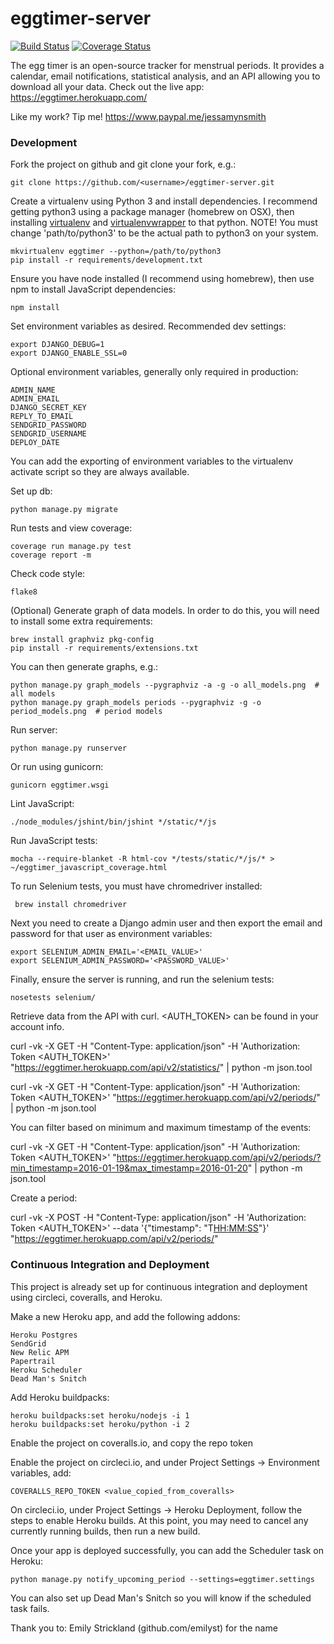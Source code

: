 # eggtimer-server

[![Build Status](https://circleci.com/gh/jessamynsmith/eggtimer-server.svg?style=shield)](https://circleci.com/gh/jessamynsmith/eggtimer-server)
[![Coverage Status](https://coveralls.io/repos/jessamynsmith/eggtimer-server/badge.svg?branch=master)](https://coveralls.io/r/jessamynsmith/eggtimer-server?branch=master)

The egg timer is an open-source tracker for menstrual periods. It provides a calendar, email notifications, statistical analysis, and an API allowing you to download all your data. Check out the live app:
https://eggtimer.herokuapp.com/


Like my work? Tip me! https://www.paypal.me/jessamynsmith


### Development

Fork the project on github and git clone your fork, e.g.:

    git clone https://github.com/<username>/eggtimer-server.git

Create a virtualenv using Python 3 and install dependencies. I recommend getting python3 using a package manager (homebrew on OSX), then installing [virtualenv](https://virtualenv.pypa.io/en/latest/installation.html) and [virtualenvwrapper](https://virtualenvwrapper.readthedocs.org/en/latest/install.html#basic-installation) to that python. NOTE! You must change 'path/to/python3'
to be the actual path to python3 on your system.

    mkvirtualenv eggtimer --python=/path/to/python3
    pip install -r requirements/development.txt

Ensure you have node installed (I recommend using homebrew), then use npm to install JavaScript dependencies:

    npm install

Set environment variables as desired. Recommended dev settings:

    export DJANGO_DEBUG=1
    export DJANGO_ENABLE_SSL=0

Optional environment variables, generally only required in production:

    ADMIN_NAME
    ADMIN_EMAIL
    DJANGO_SECRET_KEY
    REPLY_TO_EMAIL
    SENDGRID_PASSWORD
    SENDGRID_USERNAME
    DEPLOY_DATE
    
You can add the exporting of environment variables to the virtualenv activate script so they are always available.

Set up db:

    python manage.py migrate

Run tests and view coverage:

    coverage run manage.py test
    coverage report -m

Check code style:

    flake8

(Optional) Generate graph of data models. In order to do this, you will need to install some extra requirements:

    brew install graphviz pkg-config
    pip install -r requirements/extensions.txt
    
You can then generate graphs, e.g.:

    python manage.py graph_models --pygraphviz -a -g -o all_models.png  # all models
    python manage.py graph_models periods --pygraphviz -g -o period_models.png  # period models

Run server:

    python manage.py runserver
    
Or run using gunicorn:

    gunicorn eggtimer.wsgi

Lint JavaScript:

    ./node_modules/jshint/bin/jshint */static/*/js

Run JavaScript tests:

    mocha --require-blanket -R html-cov */tests/static/*/js/* > ~/eggtimer_javascript_coverage.html

To run Selenium tests, you must have chromedriver installed:

     brew install chromedriver

Next you need to create a Django admin user and then export the email and password for that user as environment variables:

    export SELENIUM_ADMIN_EMAIL='<EMAIL_VALUE>'
    export SELENIUM_ADMIN_PASSWORD='<PASSWORD_VALUE>'

Finally, ensure the server is running, and run the selenium tests:

    nosetests selenium/

Retrieve data from the API with curl. <AUTH_TOKEN> can be found in your account info.

curl -vk -X GET -H "Content-Type: application/json" -H 'Authorization: Token <AUTH_TOKEN>' "https://eggtimer.herokuapp.com/api/v2/statistics/" | python -m json.tool

curl -vk -X GET -H "Content-Type: application/json" -H 'Authorization: Token <AUTH_TOKEN>' "https://eggtimer.herokuapp.com/api/v2/periods/" | python -m json.tool

You can filter based on minimum and maximum timestamp of the events:

curl -vk -X GET -H "Content-Type: application/json" -H 'Authorization: Token <AUTH_TOKEN>' "https://eggtimer.herokuapp.com/api/v2/periods/?min_timestamp=2016-01-19&max_timestamp=2016-01-20" | python -m json.tool

Create a period:

curl -vk -X POST -H "Content-Type: application/json" -H 'Authorization: Token <AUTH_TOKEN>' --data '{"timestamp": "<YYYY-MM-DD>T<HH:MM:SS>"}' "https://eggtimer.herokuapp.com/api/v2/periods/" 

### Continuous Integration and Deployment

This project is already set up for continuous integration and deployment using circleci, coveralls,
and Heroku.

Make a new Heroku app, and add the following addons:

    Heroku Postgres
	SendGrid
	New Relic APM
	Papertrail
	Heroku Scheduler
	Dead Man's Snitch

Add Heroku buildpacks:

    heroku buildpacks:set heroku/nodejs -i 1
    heroku buildpacks:set heroku/python -i 2

Enable the project on coveralls.io, and copy the repo token

Enable the project on circleci.io, and under Project Settings -> Environment variables, add:

    COVERALLS_REPO_TOKEN <value_copied_from_coveralls>

On circleci.io, under Project Settings -> Heroku Deployment, follow the steps to enable
Heroku builds. At this point, you may need to cancel any currently running builds, then run
a new build.

Once your app is deployed successfully, you can add the Scheduler task on Heroku:

    python manage.py notify_upcoming_period --settings=eggtimer.settings

You can also set up Dead Man's Snitch so you will know if the scheduled task fails.


Thank you to:
Emily Strickland (github.com/emilyst) for the name
